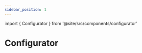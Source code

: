 ```yaml
---
sidebar_position: 1
---
```


import { Configurator } from '@site/src/components/configurator'

# Configurator

<script async src="https://cdn.sesami.dev/storefront/latest/sesami-main.js"></script>

<Configurator/>
